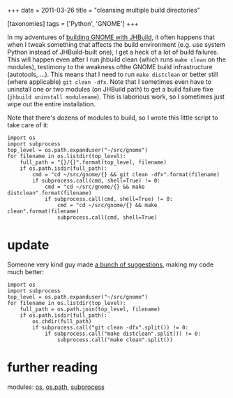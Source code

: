 +++
date = 2011-03-26
title = "cleansing multiple build directories"

[taxonomies]
tags = ['Python', 'GNOME']
+++

In my adventures of [building GNOME with JHBuild], it often happens that
when I tweak something that affects the build environment (e.g. use
system Python instead of JHBuild-built one), I get a heck of a lot of
build failures. This will happen even after I run jhbuild clean (which
runs `make clean` on the modules), testimony to the weakness ofthe GNOME
build infrastructure (autotools, \...). This means that I need to run
`make distclean` or better still (where applicable) `git clean -dfx`.
Note that I sometimes even have to uninstall one or two modules (on
JHBuild path) to get a build failure fixe
(`jhbuild uninstall modulename`). This is laborious work, so I sometimes
just wipe out the entire installation.

Note that there\'s dozens of modules to build, so I wrote this little
script to take care of it:

``` {.sourceCode .python}
import os
import subprocess
top_level = os.path.expanduser("~/src/gnome")
for filename in os.listdir(top_level):
    full_path = "{}/{}".format(top_level, filename)
    if os.path.isdir(full_path):
        cmd = "cd ~/src/gnome/{} && git clean -dfx".format(filename)
        if subprocess.call(cmd, shell=True) != 0:
            cmd = "cd ~/src/gnome/{} && make distclean".format(filename)
            if subprocess.call(cmd, shell=True) != 0:
                cmd = "cd ~/src/gnome/{} && make clean".format(filename)
                subprocess.call(cmd, shell=True)
```

update
======

Someone very kind guy made [a bunch of suggestions], making my code much
better:

``` {.sourceCode .python}
import os
import subprocess
top_level = os.path.expanduser("~/src/gnome")
for filename in os.listdir(top_level):
    full_path = os.path.join(top_level, filename)
    if os.path.isdir(full_path):
        os.chdir(full_path)
        if subprocess.call("git clean -dfx".split()) != 0:
            if subprocess.call("make distclean".split()) != 0:
                subprocess.call("make clean".split())
```

further reading
===============

modules: [os], [os.path], [subprocess]

  [building GNOME with JHBuild]: http://tshepang.net/my-jhbuild-setup
  [a bunch of suggestions]: http://codereview.stackexchange.com/questions/1476/cleansing-multiple-build-directories/1477#1477
  [os]: http://docs.python.org//library/os
  [os.path]: http://docs.python.org//library/os.path
  [subprocess]: http://docs.python.org//library/subprocess
